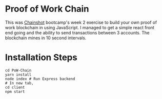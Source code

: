 # Proof of Work Chain

This was [Chainshot](https://www.chainshot.com/) bootcamp's week 2 exercise to build your own proof of work blockchain in using JavaScript. I managed to get a simple react front end going and the ability to send transactions between 3 accounts. The blockchain mines in 10 second intervals.

# Installation Steps
```
cd PoW-Chain
yarn install
node index # Run Express backend
# In new tab,
cd client
npm start
```
